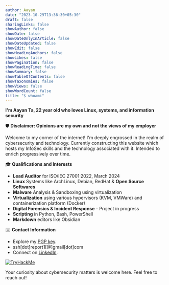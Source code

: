```yaml
---
author: Aayan
date: "2023-10-29T13:36:30+05:30"
draft: false
sharingLinks: false
showAuthor: false
showDate: false
showDateOnlyInArticle: false
showDateUpdated: false
showEdit: false
showHeadingAnchors: false
showLikes: false
showPagination: false
showReadingTime: false
showSummary: false
showTableOfContents: false
showTaxonomies: false
showViews: false
showWordCount: false
title: "$ whoami"
---
```

**I'm Aayan Ta, 22 year old who loves Linux, systems, and information security**

🛡️ **Disclaimer: Opinions are my own and not the views of my employer**

Welcome to my corner of the internet! I'm deeply engrossed in the realm of cybersecurity and technology. Currently constructing this website which hosts my InfoSec skills and the technology associated with it. Intended to enrich progressively over time.

🎓 **Qualifications and Interests**
- **Lead Auditor** for ISO/IEC 27001:2022, March 2024
- **Linux** Systems like ArchLinux, Debian, RedHat & **Open Source Softwares**
- **Malware** Analysis & Sandboxing using virtualization
- **Virtualization** using various hypervisors (KVM, VMWare) and containerization platform (Docker)
- **Digital Forensics & Incident Response** - Project in progress
- **Scripting** in Python, Bash, PowerShell
- **Markdown** editors like Obsidian

✉️ **Contact Information**
- Explore my [PGP key](https://incident-clarity.github.io/blogs/pgp/). 
- ssh[dot]report1[@]gmail[dot]com
- Connect on [LinkedIn](https://www.linkedin.com/in/aayan-ta/).

<a href="https://tryhackme.com/p/IncidentClarity" target="_blank">
    <img src="https://tryhackme-badges.s3.amazonaws.com/IncidentClarity.png" alt="TryHackMe">
</a>

Your curiosity about cybersecurity matters is welcome here. Feel free to reach out!